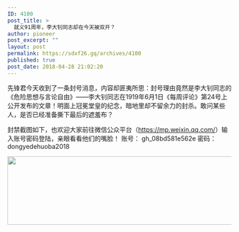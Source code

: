 ```yaml
---
ID: 4100
post_title: >
  就义91周年，李大钊同志却在今天被双开？
author: pioneer
post_excerpt: ""
layout: post
permalink: https://sdxf26.gq/archives/4100
published: true
post_date: 2018-04-28 21:02:20
---
```

先锋君今天收到了一条封号消息，内容却匪夷所思：封号理由竟然是李大钊同志的《危险思想与言论自由》——李大钊同志在1919年6月1日《每周评论》第24号上公开发布的文章！明面上冠冕堂皇的纪念，暗地里却不留余力的封杀。敢问某些人，是否已经准备撕下最后的遮羞布？

封禁截图如下，也欢迎大家前往微信公众平台（<a href="https://mp.weixin.qq.com/">https://mp.weixin.qq.com/</a>）输入账号密码登陆，亲眼看看他们的嘴脸！
账号： gh_08bd581e562e
密码： dongyedehuoba2018

<img class="aligncenter size-full wp-image-4102" src="https://sdxf26.gq/wp-content/uploads/2018/04/2018042821015426.png" alt="" width="620" height="154" />